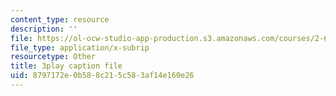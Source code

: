 ```yaml
---
content_type: resource
description: ''
file: https://ol-ocw-studio-app-production.s3.amazonaws.com/courses/2-627-fundamentals-of-photovoltaics-fall-2013/8797172e0b588c215c583af14e160e26_C42jXQLc_Jo.srt
file_type: application/x-subrip
resourcetype: Other
title: 3play caption file
uid: 8797172e-0b58-8c21-5c58-3af14e160e26
---
```

